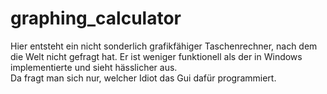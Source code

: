 # graphing_calculator
Hier entsteht ein nicht sonderlich grafikfähiger Taschenrechner, nach dem die Welt nicht gefragt hat. Er ist weniger funktionell als der in Windows implementierte und sieht hässlicher aus.<br>
Da fragt man sich nur, welcher Idiot das Gui dafür programmiert.
